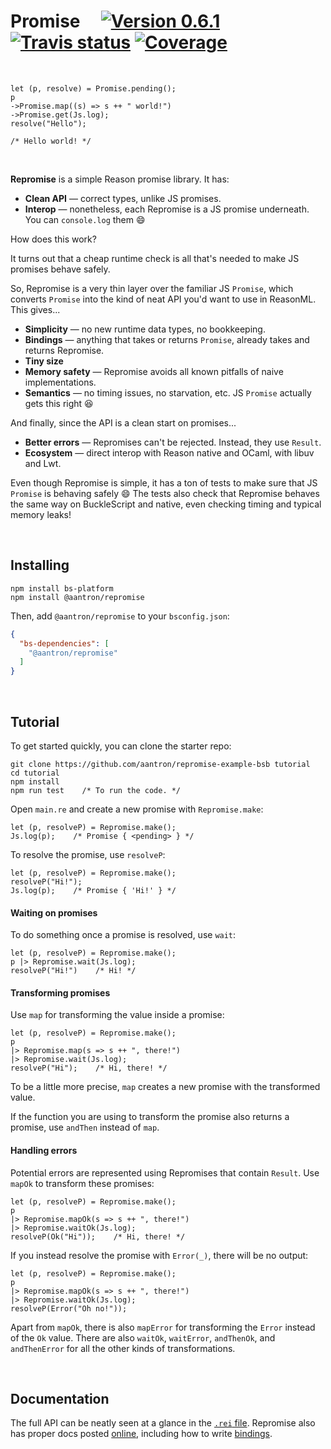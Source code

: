 # Promise &nbsp;&nbsp;&nbsp; [![Version 0.6.1][npm-img]][npm] [![Travis status][travis-img]][travis] [![Coverage][coveralls-img]][coveralls]

[npm-img]: https://img.shields.io/npm/v/@aantron/repromise.svg
[npm]: https://www.npmjs.com/package/@aantron/repromise
[travis]: https://travis-ci.org/aantron/repromise/branches
[travis-img]: https://img.shields.io/travis/aantron/repromise/master.svg?label=travis
[coveralls]: https://coveralls.io/github/aantron/repromise?branch=master
[coveralls-img]: https://img.shields.io/coveralls/aantron/repromise/master.svg

<br/>

```reason
let (p, resolve) = Promise.pending();
p
->Promise.map((s) => s ++ " world!")
->Promise.get(Js.log);
resolve("Hello");

/* Hello world! */
```

<br/>

**Repromise** is a simple Reason promise library. It has:

- **Clean API** &mdash; correct types, unlike JS promises.
- **Interop** &mdash; nonetheless, each Repromise is a JS promise underneath.
You can `console.log` them 😄

How does this work?

It turns out that a cheap runtime check is all that's needed to make JS
promises behave safely.

So, Repromise is a very thin layer over the familiar JS `Promise`, which
converts `Promise` into the kind of neat API you'd want to use in ReasonML.
This gives...

- **Simplicity** &mdash; no new runtime data types, no bookkeeping.
- **Bindings** &mdash; anything that takes or returns `Promise`, already takes
and returns Repromise.
- **Tiny size**
- **Memory safety** &mdash; Repromise avoids all known pitfalls of naive
implementations.
- **Semantics** &mdash; no timing issues, no starvation, etc. JS `Promise`
actually gets this right 😆

And finally, since the API is a clean start on promises...

- **Better errors** &mdash; Repromises can't be rejected. Instead, they use
`Result`.
- **Ecosystem** &mdash; direct interop with Reason native and OCaml, with libuv
and Lwt.

Even though Repromise is simple, it has a ton of tests to make sure that JS
`Promise` is behaving safely :smile: The tests also check that Repromise
behaves the same way on BuckleScript and native, even checking timing and
typical memory leaks!

<br/>

## Installing

```
npm install bs-platform
npm install @aantron/repromise
```

Then, add `@aantron/repromise` to your `bsconfig.json`:

```json
{
  "bs-dependencies": [
    "@aantron/repromise"
  ]
}
```

<br/>

## Tutorial

To get started quickly, you can clone the starter repo:

```
git clone https://github.com/aantron/repromise-example-bsb tutorial
cd tutorial
npm install
npm run test    /* To run the code. */
```

Open `main.re` and create a new promise with `Repromise.make`:

```reason
let (p, resolveP) = Repromise.make();
Js.log(p);    /* Promise { <pending> } */
```

To resolve the promise, use `resolveP`:

```reason
let (p, resolveP) = Repromise.make();
resolveP("Hi!");
Js.log(p);    /* Promise { 'Hi!' } */
```

#### Waiting on promises

To do something once a promise is resolved, use `wait`:

```reason
let (p, resolveP) = Repromise.make();
p |> Repromise.wait(Js.log);
resolveP("Hi!")    /* Hi! */
```

#### Transforming promises

Use `map` for transforming the value inside a promise:

```reason
let (p, resolveP) = Repromise.make();
p
|> Repromise.map(s => s ++ ", there!")
|> Repromise.wait(Js.log);
resolveP("Hi");    /* Hi, there! */
```

To be a little more precise, `map` creates a new promise with the transformed
value.

If the function you are using to transform the promise also returns a promise,
use `andThen` instead of `map`.

#### Handling errors

Potential errors are represented using Repromises that contain `Result`. Use
`mapOk` to transform these promises:

```reason
let (p, resolveP) = Repromise.make();
p
|> Repromise.mapOk(s => s ++ ", there!")
|> Repromise.waitOk(Js.log);
resolveP(Ok("Hi"));    /* Hi, there! */
```

If you instead resolve the promise with `Error(_)`, there will be no output:

```reason
let (p, resolveP) = Repromise.make();
p
|> Repromise.mapOk(s => s ++ ", there!")
|> Repromise.waitOk(Js.log);
resolveP(Error("Oh no!"));
```

Apart from `mapOk`, there is also `mapError` for transforming the `Error`
instead of the `Ok` value. There are also `waitOk`, `waitError`, `andThenOk`,
and `andThenError` for all the other kinds of transformations.

<br/>

## Documentation

The full API can be neatly seen at a glance in the [`.rei` file][rei]. Repromise
also has proper docs posted [online][docs], including how to write
[bindings][bindings].

[rei]: https://github.com/aantron/repromise/blob/readme/src/js/repromise.rei
[docs]: https://aantron.github.io/repromise/
[bindings]: https://aantron.github.io/repromise/docs/Interop
